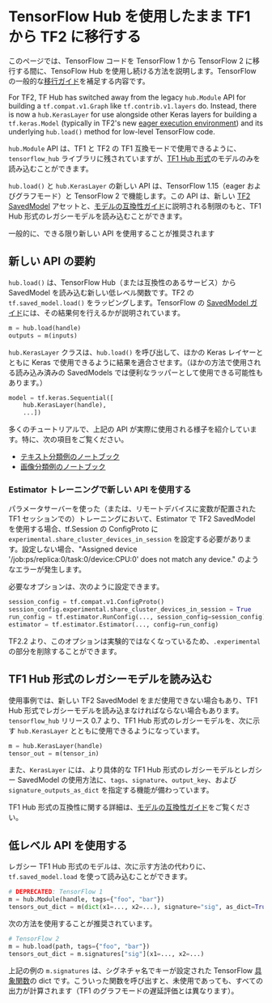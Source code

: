 <!--* freshness: { owner: 'maringeo' reviewed: '2023-01-09' } *-->

# TensorFlow Hub を使用したまま TF1 から TF2 に移行する

このページでは、TensorFlow コードを TensorFlow 1 から TensorFlow 2 に移行する間に、TensoFlow Hub を使用し続ける方法を説明します。TensorFlow の一般的な[移行ガイド](https://www.tensorflow.org/guide/migrate)を補足する内容です。

For TF2, TF Hub has switched away from the legacy `hub.Module` API for building a `tf.compat.v1.Graph` like `tf.contrib.v1.layers` do. Instead, there is now a `hub.KerasLayer` for use alongside other Keras layers for building a `tf.keras.Model` (typically in TF2's new [eager execution environment](https://www.tensorflow.org/api_docs/python/tf/executing_eagerly)) and its underlying `hub.load()` method for low-level TensorFlow code.

`hub.Module` API は、TF1 と TF2 の TF1 互換モードで使用できるように、`tensorflow_hub` ライブラリに残されていますが、[TF1 Hub 形式](tf1_hub_module.md)のモデルのみを読み込むことができます。

`hub.load()` と `hub.KerasLayer` の新しい API は、TensorFlow 1.15（eager およびグラフモード）と TensorFlow 2 で機能します。この API は、新しい [TF2 SavedModel](tf2_saved_model.md) アセットと、[モデルの互換性ガイド](model_compatibility.md)に説明される制限のもと、TF1 Hub 形式のレガシーモデルを読み込むことができます。

一般的に、できる限り新しい API を使用することが推奨されます

## 新しい API の要約

`hub.load()` は、TensorFlow Hub（または互換性のあるサービス）から SavedModel を読み込む新しい低レベル関数です。TF2 の `tf.saved_model.load()` をラッピングします。TensorFlow の [SavedModel ガイド](https://www.tensorflow.org/guide/saved_model)には、その結果何を行えるかが説明されています。

```python
m = hub.load(handle)
outputs = m(inputs)
```

`hub.KerasLayer` クラスは、`hub.load()` を呼び出して、ほかの Keras レイヤーとともに Keras で使用できるように結果を適合させます。（ほかの方法で使用される読み込み済みの SavedModels では便利なラッパーとして使用できる可能性もあります。）

```python
model = tf.keras.Sequential([
    hub.KerasLayer(handle),
    ...])
```

多くのチュートリアルで、上記の API が実際に使用される様子を紹介しています。特に、次の項目をご覧ください。

- [テキスト分類例のノートブック](https://github.com/tensorflow/hub/blob/master/examples/colab/tf2_text_classification.ipynb)
- [画像分類例のノートブック](https://github.com/tensorflow/hub/blob/master/examples/colab/tf2_image_retraining.ipynb)

### Estimator トレーニングで新しい API を使用する

パラメータサーバーを使った（または、リモートデバイスに変数が配置された TF1 セッションでの）トレーニングにおいて、Estimator で TF2 SavedModel を使用する場合、tf.Session の ConfigProto に `experimental.share_cluster_devices_in_session` を設定する必要があります。設定しない場合、"Assigned device '/job:ps/replica:0/task:0/device:CPU:0' does not match any device." のようなエラーが発生します。

必要なオプションは、次のように設定できます。

```python
session_config = tf.compat.v1.ConfigProto()
session_config.experimental.share_cluster_devices_in_session = True
run_config = tf.estimator.RunConfig(..., session_config=session_config)
estimator = tf.estimator.Estimator(..., config=run_config)
```

TF2.2 より、このオプションは実験的ではなくなっているため、`.experimental` の部分を削除することができます。

## TF1 Hub 形式のレガシーモデルを読み込む

使用事例では、新しい TF2 SavedModel をまだ使用できない場合もあり、TF1 Hub 形式でレガシーモデルを読み込まなければならない場合もあります。`tensorflow_hub` リリース 0.7 より、TF1 Hub 形式のレガシーモデルを、次に示す `hub.KerasLayer` とともに使用できるようになっています。

```python
m = hub.KerasLayer(handle)
tensor_out = m(tensor_in)
```

また、`KerasLayer` には、より具体的な TF1 Hub 形式のレガシーモデルとレガシー SavedModel の使用方法に、`tags`、`signature`、`output_key`、および `signature_outputs_as_dict` を指定する機能が備わっています。

TF1 Hub 形式の互換性に関する詳細は、[モデルの互換性ガイド](model_compatibility.md)をご覧ください。

## 低レベル API を使用する

レガシー TF1 Hub 形式のモデルは、次に示す方法の代わりに、`tf.saved_model.load` を使って読み込むことができます。

```python
# DEPRECATED: TensorFlow 1
m = hub.Module(handle, tags={"foo", "bar"})
tensors_out_dict = m(dict(x1=..., x2=...), signature="sig", as_dict=True)
```

次の方法を使用することが推奨されています。

```python
# TensorFlow 2
m = hub.load(path, tags={"foo", "bar"})
tensors_out_dict = m.signatures["sig"](x1=..., x2=...)
```

上記の例の `m.signatures` は、シグネチャ名でキーが設定された TensorFlow [具象関数](https://www.tensorflow.org/tutorials/customization/performance#tracing)の dict です。こういった関数を呼び出すと、未使用であっても、すべての出力が計算されます（TF1 のグラフモードの遅延評価とは異なります）。
